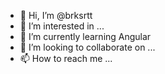 - 👋 Hi, I’m @brksrtt
- 👀 I’m interested in ...
- 🌱 I’m currently learning Angular 
- 💞️ I’m looking to collaborate on ...
- 📫 How to reach me ...

<!---
brksrtt/brksrtt is a ✨ special ✨ repository because its `README.md` (this file) appears on your GitHub profile.
You can click the Preview link to take a look at your changes.
--->
